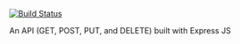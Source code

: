 [![Build Status](https://travis-ci.org/wldn/express-simple-API.svg?branch=master)](https://travis-ci.org/wldn/express-simple-API)

An API (GET, POST, PUT, and DELETE) built with Express JS
